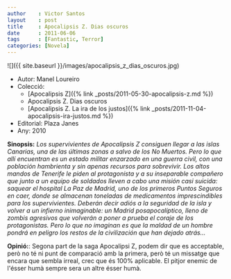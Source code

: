 ```yaml
---
author    : Victor Santos
layout    : post
title     : Apocalipsis Z. Dias oscuros
date      : 2011-06-06
tags      : [Fantastic, Terror]
categories: [Novela]
---
```

![]({{ site.baseurl }}/images/apocalipsis_z_dias_oscuros.jpg)

- Autor: Manel Loureiro
- Colecció:
  - [Apocalipsis Z]({% link _posts/2011-05-30-apocalipsis-z.md %})
  - Apocalipsis Z. Dias oscuros
  - [Apocalipsis Z. La ira de los justos]({% link _posts/2011-11-04-apocalipsis-ira-justos.md %})
- Editorial: Plaza Janes
- Any: 2010

<!--more-->

**Sinopsis:** *Los supervivientes de Apocalipsis Z consiguen llegar a las islas Canarias, una de las últimas zonas a salvo de los No Muertos. Pero lo que allí encuentran es un estado militar enzarzado en una guerra civil, con una población hambrienta y sin apenas recursos para sobrevivir. Los altos mandos de Tenerife le piden al protagonista y a su inseparable compañero que junto a un equipo de soldados lleven a cabo una misión casi suicida: saquear el hospital La Paz de Madrid, uno de los primeros Puntos Seguros en caer, donde se almacenan toneladas de medicamentos imprescindibles para los supervivientes. Deberán decir adiós a la seguridad de la isla y volver a un infierno inimaginable: un Madrid posapocalíptico, lleno de zombis agresivos que volverán a poner a prueba el coraje de los protagonistas. Pero lo que no imaginan es que la maldad de un hombre pondrá en peligro los restos de la civilización que han dejado atrás…*

**Opinió:**: Segona part de la saga Apocalipsi Z, podem dir que es acceptable, però no té ni punt de comparació amb la primera, però té un missatge que encara que sembla irreal, crec que és 100% aplicable. El pitjor enemic de l'ésser humà sempre sera un altre ésser humà.
